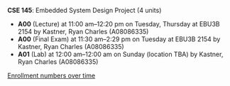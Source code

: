 **CSE 145**: Embedded System Design Project (4 units)

- **A00** (Lecture) at 11:00 am–12:20 pm on Tuesday, Thursday at EBU3B 2154 by Kastner, Ryan Charles (A08086335)
- **A00** (Final Exam) at 11:30 am–2:29 pm on Tuesday at EBU3B 2154 by Kastner, Ryan Charles (A08086335)
- **A01** (Lab) at 12:00 am–12:00 am on Sunday (location TBA) by Kastner, Ryan Charles (A08086335)

[Enrollment numbers over time](./CSE145.tsv)
